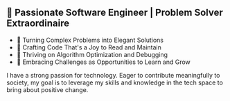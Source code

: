 ## 🚀 Passionate Software Engineer | Problem Solver Extraordinaire

- 🌟 Turning Complex Problems into Elegant Solutions
- 📝 Crafting Code That's a Joy to Read and Maintain
- 🧩 Thriving on Algorithm Optimization and Debugging
- 🌱 Embracing Challenges as Opportunities to Learn and Grow

I have a strong passion for technology. Eager to contribute meaningfully to society, my goal is to leverage my skills and knowledge in the tech space to bring about positive change.
